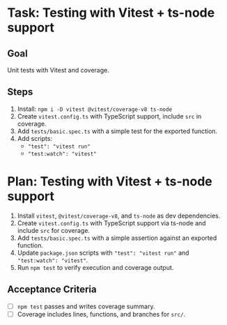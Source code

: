 # Task: Testing with Vitest + ts-node support

## Goal
Unit tests with Vitest and coverage.

## Steps
1. Install: `npm i -D vitest @vitest/coverage-v8 ts-node`
2. Create `vitest.config.ts` with TypeScript support, include `src` in coverage.
3. Add `tests/basic.spec.ts` with a simple test for the exported function.
4. Add scripts:
   - `"test": "vitest run"`
   - `"test:watch": "vitest"`

# Plan: Testing with Vitest + ts-node support

1. Install `vitest`, `@vitest/coverage-v8`, and `ts-node` as dev dependencies.
2. Create `vitest.config.ts` with TypeScript support via ts-node and include `src` for coverage.
3. Add `tests/basic.spec.ts` with a simple assertion against an exported function.
4. Update `package.json` scripts with `"test": "vitest run"` and `"test:watch": "vitest"`.
5. Run `npm test` to verify execution and coverage output.

## Acceptance Criteria
- [ ] `npm test` passes and writes coverage summary.
- [ ] Coverage includes lines, functions, and branches for `src/`.
